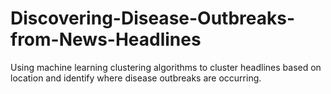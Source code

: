 # Discovering-Disease-Outbreaks-from-News-Headlines
Using machine learning clustering algorithms to cluster headlines based on location and identify where disease outbreaks are occurring.
 
